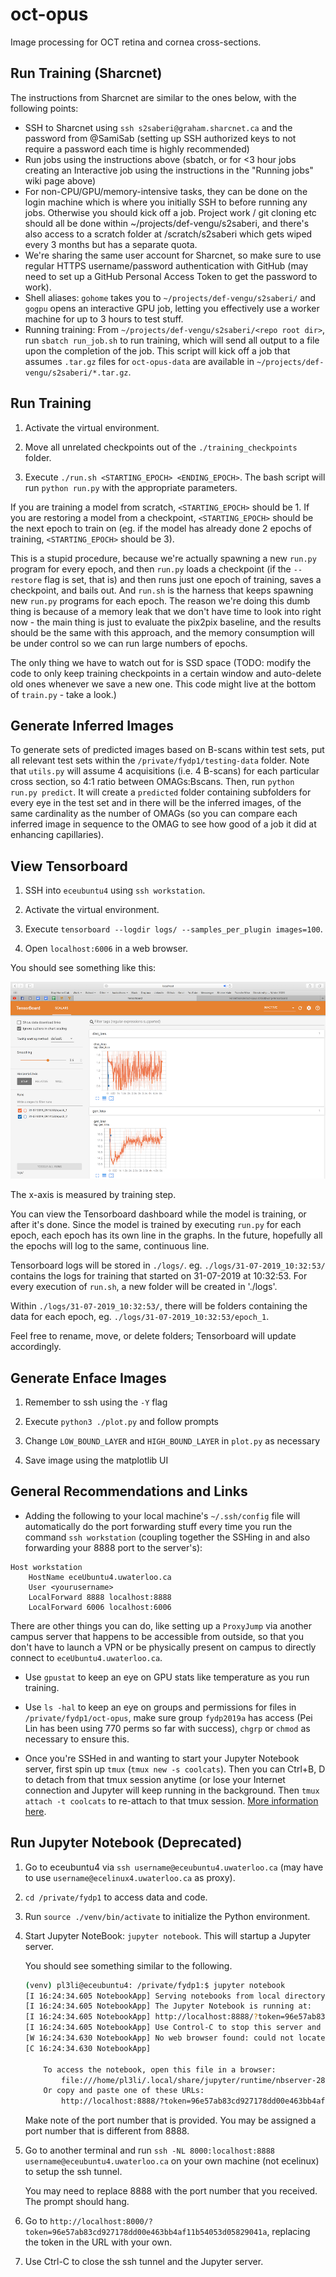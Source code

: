 # oct-opus

Image processing for OCT retina and cornea cross-sections.

## Run Training (Sharcnet)

The instructions from Sharcnet are similar to the ones below, with the following points:

- SSH to Sharcnet using `ssh s2saberi@graham.sharcnet.ca` and the password from @SamiSab (setting up SSH authorized keys to not require a password each time is highly recommended)
- Run jobs using the instructions above (sbatch, or for <3 hour jobs creating an Interactive job using the instructions in the "Running jobs" wiki page above)
- For non-CPU/GPU/memory-intensive tasks, they can be done on the login machine which is where you initially SSH to before running any jobs. Otherwise you should kick off a job.
Project work / git cloning etc should all be done within ~/projects/def-vengu/s2saberi, and there's also access to a scratch folder at /scratch/s2saberi which gets wiped every 3 months but has a separate quota.
- We're sharing the same user account for Sharcnet, so make sure to use regular HTTPS username/password authentication with GitHub (may need to set up a GitHub Personal Access Token to get the password to work).
- Shell aliases: `gohome` takes you to `~/projects/def-vengu/s2saberi/` and `gogpu` opens an interactive GPU job, letting you effectively use a worker machine for up to 3 hours to test stuff.
- Running training: From `~/projects/def-vengu/s2saberi/<repo root dir>`, run `sbatch run_job.sh` to run training, which will send all output to a file upon the completion of the job. This script will kick off a job that assumes `.tar.gz` files for `oct-opus-data` are available in `~/projects/def-vengu/s2saberi/*.tar.gz`.

## Run Training

1. Activate the virtual environment.

2. Move all unrelated checkpoints out of the `./training_checkpoints` folder.

3. Execute `./run.sh <STARTING_EPOCH> <ENDING_EPOCH>`. The bash script will run `python run.py` with the appropriate parameters.

If you are training a model from scratch, `<STARTING_EPOCH>` should be 1. If you are restoring a model from a checkpoint, `<STARTING_EPOCH>` should be the next epoch to train on (eg. if the model has already done 2 epochs of training, `<STARTING_EPOCH>` should be 3).

This is a stupid procedure, because we're actually spawning a new `run.py` program for every epoch, and then `run.py` loads a checkpoint (if the `--restore` flag is set, that is) and then runs just one epoch of training, saves a checkpoint, and bails out. And `run.sh` is the harness that keeps spawning new `run.py` programs for each epoch. The reason we're doing this dumb thing is because of a memory leak that we don't have time to look into right now - the main thing is just to evaluate the pix2pix baseline, and the results should be the same with this approach, and the memory consumption will be under control so we can run large numbers of epochs.

The only thing we have to watch out for is SSD space (TODO: modify the code to only keep training checkpoints in a certain window and auto-delete old ones whenever we save a new one. This code might live at the bottom of `train.py` - take a look.)

## Generate Inferred Images

To generate sets of predicted images based on B-scans within test sets, put all relevant test sets within the `/private/fydp1/testing-data` folder. Note that `utils.py` will assume 4 acquisitions (i.e. 4 B-scans) for each particular cross section, so 4:1 ratio between OMAGs:Bscans. Then, run `python run.py predict`. It will create a `predicted` folder containing subfolders for every eye in the test set and in there will be the inferred images, of the same cardinality as the number of OMAGs (so you can compare each inferred image in sequence to the OMAG to see how good of a job it did at enhancing capillaries).

## View Tensorboard

1. SSH into `eceubuntu4` using `ssh workstation`.

2. Activate the virtual environment.

3. Execute `tensorboard --logdir logs/ --samples_per_plugin images=100`.

4. Open `localhost:6006` in a web browser.

You should see something like this:

![Screenshot of the Tensorboard UI](tensorboard_screen.png)

The x-axis is measured by training step.

You can view the Tensorboard dashboard while the model is training, or after it's done. Since the model is trained by executing `run.py` for each epoch, each epoch has its own line in the graphs. In the future, hopefully all the epochs will log to the same, continuous line.

Tensorboard logs will be stored in `./logs/`. eg. `./logs/31-07-2019_10:32:53/` contains the logs for training that started on 31-07-2019 at 10:32:53. For every execution of `run.sh`, a new folder will be created in './logs'.

Within `./logs/31-07-2019_10:32:53/`, there will be folders containing the data for each epoch, eg. `./logs/31-07-2019_10:32:53/epoch_1`.

Feel free to rename, move, or delete folders; Tensorboard will update accordingly.

## Generate Enface Images

1. Remember to ssh using the `-Y` flag

2. Execute `python3 ./plot.py` and follow prompts

3. Change `LOW_BOUND_LAYER` and `HIGH_BOUND_LAYER` in `plot.py` as necessary

4. Save image using the matplotlib UI

## General Recommendations and Links

- Adding the following to your local machine's `~/.ssh/config` file will automatically do the port forwarding stuff every time you run the command `ssh workstation` (coupling together the SSHing in and also forwarding your 8888 port to the server's):

```
Host workstation
    HostName eceUbuntu4.uwaterloo.ca
    User <yourusername>
    LocalForward 8888 localhost:8888
    LocalForward 6006 localhost:6006
```

There are other things you can do, like setting up a `ProxyJump` via another campus server that happens to be accessible from outside, so that you don't have to launch a VPN or be physically present on campus to directly connect to `eceUbuntu4.uwaterloo.ca`.

- Use `gpustat` to keep an eye on GPU stats like temperature as you run training.

- Use `ls -hal` to keep an eye on groups and permissions for files in `/private/fydp1/oct-opus`, make sure group `fydp2019a` has access (Pei Lin has been using 770 perms so far with success), `chgrp` or `chmod` as necessary to ensure this.

- Once you're SSHed in and wanting to start your Jupyter Notebook server, first spin up `tmux` (`tmux new -s coolcats`). Then you can Ctrl+B, D to detach from that tmux session anytime (or lose your Internet connection and Jupyter will keep running in the background. Then `tmux attach -t coolcats` to re-attach to that tmux session. [More information here](https://towardsdatascience.com/jupyter-and-tensorboard-in-tmux-5e5d202a4fb6).


## Run Jupyter Notebook (Deprecated)

1. Go to eceubuntu4 via `ssh username@eceubuntu4.uwaterloo.ca` (may have to use `username@ecelinux4.uwaterloo.ca` as proxy).

2. `cd /private/fydp1` to access data and code.

3. Run `source ./venv/bin/activate` to initialize the Python environment.

4. Start Jupyter NoteBook: `jupyter notebook`. This will startup a Jupyter server.

   You should see something similar to the following.

   ```bash
   (venv) pl3li@eceubuntu4: /private/fydp1:$ jupyter notebook
   [I 16:24:34.605 NotebookApp] Serving notebooks from local directory: /private/fydp1
   [I 16:24:34.605 NotebookApp] The Jupyter Notebook is running at:
   [I 16:24:34.605 NotebookApp] http://localhost:8888/?token=96e57ab83cd927178dd00e463bb4af11b54053d05829041a
   [I 16:24:34.605 NotebookApp] Use Control-C to stop this server and shut down all kernels (twice to skip confirmation).
   [W 16:24:34.630 NotebookApp] No web browser found: could not locate runnable browser.
   [C 16:24:34.630 NotebookApp]

       To access the notebook, open this file in a browser:
           file:///home/pl3li/.local/share/jupyter/runtime/nbserver-28660-open.html
       Or copy and paste one of these URLs:
           http://localhost:8888/?token=96e57ab83cd927178dd00e463bb4af11b54053d05829041a
   ```

   Make note of the port number that is provided. You may be assigned a port number that is different from 8888.

5. Go to another terminal and run `ssh -NL 8000:localhost:8888 username@eceubuntu4.uwaterloo.ca` on your own machine (not ecelinux) to setup the ssh tunnel.

   You may need to replace 8888 with the port number that you received. The prompt should hang.

6. Go to `http://localhost:8000/?token=96e57ab83cd927178dd00e463bb4af11b54053d05829041a`, replacing the token in the URL with your own.

7. Use Ctrl-C to close the ssh tunnel and the Jupyter server.
